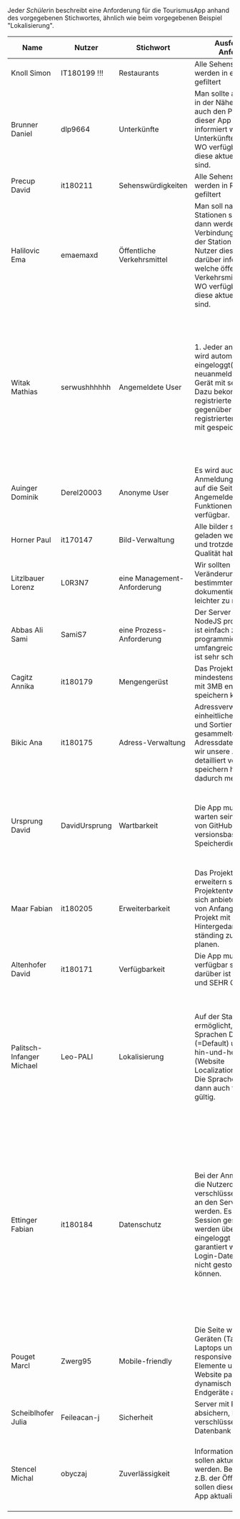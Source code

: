 Jede*r Schüler*in beschreibt eine Anforderung für die TourismusApp anhand des vorgegebenen Stichwortes, ähnlich wie beim vorgegebenen Beispiel "Lokalisierung".

|Name|Nutzer|Stichwort|Ausformulierte Anforderung|Agile Anforderung|
|-|-|-|-|-|
|Knoll Simon|IT180199 !!!|Restaurants|Alle Sehenswürdigkeiten	werden in eine Region gefiltert|-|
|Brunner Daniel|dlp9664|Unterkünfte| Man sollte alle Unterkünfte in der Nähe sehen und auch den Preis. Als Nutzer dieser App will ich darüber informiert werden, welche Unterkünfte WANN und WO verfügbar sind und OB diese aktuell verfügbar sind.|-|
|Precup David|it180211|Sehenswürdigkeiten|Alle Sehenswürdigkeiten	werden in Regionen gefiltert|-|
|Halilovic Ema|emaemaxd|Öffentliche Verkehrsmittel|Man soll nach bestimmten Stationen suchen können, dann werden nur Verbindungen zu genau der Station angezeigt. Als Nutzer dieser App will ich darüber informiert werden welche öffentlichen Verkehrsmittel WANN und WO verfügbar sind und OB diese aktuell verfügbar sind.|||
|Witak Mathias|serwushhhhhh|Angemeldete User|1. Jeder angemeldete User wird automatisch wieder eingeloggt(Bei neuanmeldung auf neuem Gerät mit selbem Profil). 2. Dazu bekommt jeder registrierte User Vorteile gegenüber nicht registrierten (Eigenes Profil mit gespeicherten Daten).|Als registrierter User wünsche ich mir regelmäßige Updates. Dazu ein eigenes Profil mit bisherigen Routen. Mit diesem Profil sollen mir auch Vorschläge für meinen momentanen Standort angezeigt werden.|
|Auinger Dominik|Derel20003|Anonyme User|Es wird auch ohne Anmeldung funktionieren, auf die Seite zuzugreifen, Angemeldete-User-Funktionen sind dabei nicht verfügbar.||
|Horner Paul|it170147|Bild-Verwaltung|Alle bilder sollten schnell geladen werden konnen und trotzdem noch gute Qualität haben.||
|Litzlbauer Lorenz|L0R3N7|eine Management-Anforderung|Wir sollten unsere Veränderungen nach einer bestimmten Form dokumentieren,  damit wir leichter zu managen sind.||
|Abbas Ali Sami|SamiS7|eine Prozess-Anforderung| Der Server wird mit NodeJS programmiert, es ist einfach zu programmieren, hat umfangreiche Libraries und ist sehr schnell.||
|Cagitz Annika|it180179|Mengengerüst|Das Projekt muss mindestens 1000 Bilder mit 3MB enthalten und speichern können.||
|Bikic Ana|it180175|Adress-Verwaltung|Adressverwaltung ist eine einheitliche Speicherung und Sortierung von gesammelten Adressdatensätzen. Wenn wir unsere Adressen detailliert verwalten und speichern haben wir dadurch mehr Effizienz.||
|Ursprung David|DavidUrsprung|Wartbarkeit|Die App muss einfach zu warten sein, durch die Hilfe von GitHub als versionsbasierten Speicherdienst.|Als Besitzer der App erwarte ich, dass die App immer wartbar ist, um Fehler schnell zu beheben und die App schnell erweiterbar ist.|
|Maar Fabian|it180205|Erweiterbarkeit|Das Projekt soll einfach zu erweitern sein. Agile Projektentwicklung würde sich anbieten. Wir sollten von Anfang an unser Projekt mit dem, Hintergedanken es ständing zu erweitern, zu planen. |
|Altenhofer David|it180171|Verfügbarkeit|Die App muss zu 99.9% verfügbar sein. Alles darüber ist GUT(99.99%) und SEHR GUT(99.999%).||
|Palitsch-Infanger Michael|Leo-PALI|Lokalisierung|Auf der Startseite wird ermöglicht, zwischen den Sprachen Deutsch (=Default) und Englisch hin-und-her zu wechseln (Website Localization/Lokalisierung). Die Spracheinstellung ist dann auch für Unterseiten gültig.|Als nicht-deutschspracher User der TourismusApp wünsche ich mir eine Möglichkeit, von Deutsch auf Englisch umschalten zu können, um dann die gesamte App in englischer Sprache zu nutzen.|
|Ettinger Fabian|it180184|Datenschutz|Bei der Anmeldung sollen die Nutzerdaten über eine verschlüsselte Verbindung an den Server geschickt werden. Es soll dann eine Session gespeichert werden über die der Nutzer eingeloggt bleibt. So kann garantiert werden, dass die Login-Daten der Benutzer nicht gestohlen werden können.|Als Nutzer dem Datensicherheit wichtig ist wünsche ich mir eine verschlüsselte Verbindung zum Server, über die meine Nutzerdaten gesendet werden. Diese werden dann mittels einer Session eine Zeit lang gespeichert werden über die ich eine gewisse Zeit lang angemeldet bleibe.|
|Pouget Marcl|Zwerg95|Mobile-friendly|Die Seite wird auf allen Geräten (Tablets, Handys, Laptops und Pc) responsive sein. Die Elemente und der Text der Website passt sich dynamisch an die Endgeräte an||
|Scheiblhofer Julia|Feileacan-j|Sicherheit|Server mit REGEX absichern, Passwörter verschlüsseln in der Datenbank||
|Stencel Michal|obyczaj|Zuverlässigkeit|Informationen in der App sollen aktuell gehalten werden. Bei Änderungen z.B. der Öffnungszeiten sollen diese auch in der App aktualisiert werden.|Als Tourist möchte ich in der App nur korrekte und aktuelle Informationen präsentiert bekommen.|
